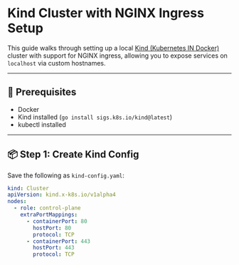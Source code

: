 # Kind Cluster with NGINX Ingress Setup

This guide walks through setting up a local [Kind (Kubernetes IN Docker)](https://kind.sigs.k8s.io/) cluster with support for NGINX ingress, allowing you to expose services on `localhost` via custom hostnames.

---

## 🧰 Prerequisites

- Docker
- Kind installed (`go install sigs.k8s.io/kind@latest`)
- kubectl installed

---

## 📦 Step 1: Create Kind Config

Save the following as `kind-config.yaml`:

```yaml
kind: Cluster
apiVersion: kind.x-k8s.io/v1alpha4
nodes:
  - role: control-plane
    extraPortMappings:
      - containerPort: 80
        hostPort: 80
        protocol: TCP
      - containerPort: 443
        hostPort: 443
        protocol: TCP
